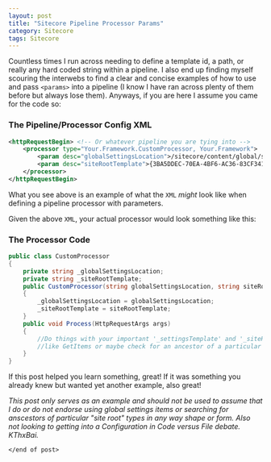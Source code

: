 ```yaml
---
layout: post
title: "Sitecore Pipeline Processor Params"
category: Sitecore
tags: Sitecore
---
```


Countless times I run across needing to define a template id, a path, or really any hard coded string within a pipeline. I also end up finding myself scouring the interwebs to find a clear and concise examples of how to use and pass `<params>` into a pipeline (I know I have ran across plenty of them before but always lose them). Anyways, if you are here I assume you came for the code so: 

### The Pipeline/Processor Config XML
```xml
<httpRequestBegin> <!-- Or whatever pipeline you are tying into -->
	<processor type="Your.Framework.CustomProcessor, Your.Framework">
		<param desc="globalSettingsLocation">/sitecore/content/global/settings</param>
		<param desc="siteRootTemplate">{3BA5DDEC-70EA-4BF6-AC36-83CF341C646A}</param>
	</processor>
</httpRequestBegin>
```

What you see above is an example of what the `XML` _might_ look like when defining a pipeline processor with parameters.

Given the above `XML`, your actual processor would look something like this: 
 

### The Processor Code
```csharp
public class CustomProcessor
{
	private string _globalSettingsLocation;
	private string _siteRootTemplate;
	public CustomProcessor(string globalSettingsLocation, string siteRootTemplate)
	{
		_globalSettingsLocation = globalSettingsLocation;
		_siteRootTemplate = siteRootTemplate;
	}
	public void Process(HttpRequestArgs args)
	{
		//Do things with your important '_settingsTemplate' and '_siteRootTemplate' variables
		//like GetItems or maybe check for an ancestor of a particular template type...
	}
}
```

If this post helped you learn something, great! If it was something you already knew but wanted yet another example, also great!

_This post only serves as an example and should not be used to assume that I do or do not endorse using global settings items or searching for anscestors of particular "site root" types in any way shape or form. Also not looking to getting into a Configuration in Code versus File debate. KThxBai._

`</end of post>`
